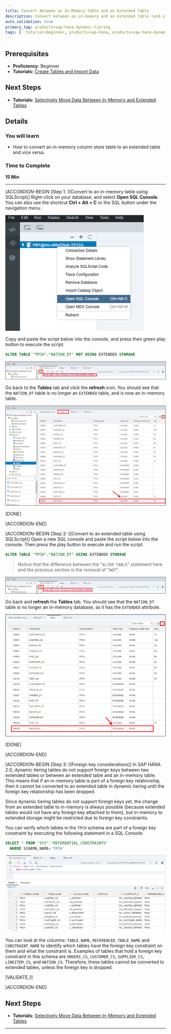 ```yaml
---
title: Convert Between an In-Memory Table and an Extended Table
description: Convert between an in-memory and an extended table (and vice-versa) using SQL scripts in SAP Web IDE for SAP HANA.
auto_validation: true
primary_tag: products>sap-hana-dynamic-tiering
tags: [  tutorial>beginner, products>sap-hana, products>sap-hana-dynamic-tiering, products>sap-web-ide ]
---
```


## Prerequisites  
 - **Proficiency:** Beginner
 - **Tutorials:** [Create Tables and Import Data](https://www.sap.com/developer/tutorials/hana-webide-dt-getting-started-3.html)

## Next Steps
 - **Tutorials:** [Selectively Move Data Between In-Memory and Extended Tables](https://www.sap.com/developer/tutorials/hana-webide-dt-getting-started-5.html)

## Details
### You will learn  
* How to convert an in-memory column store table to an extended table and vice versa.

### Time to Complete
**15 Min**

---

[ACCORDION-BEGIN [Step 1: ](Convert to an in-memory table using SQLScript)]
Right-click on your database, and select **Open SQL Console**. You can also use the shortcut **Ctrl + Alt + C** or the SQL button under the navigation menu.

![Open SQL Console](assets/hana-webide-dt-getting-started-4-3d2ecb5c.png)

Copy and paste the script below into the console, and press then green play button to execute the script.

```SQL
ALTER TABLE "TPCH"."NATION_DT" NOT USING EXTENDED STORAGE
```

![Executing Script](assets/hana-webide-dt-getting-started-4-b66c9b61.jpg)

Go back to the **Tables** tab and click the **refresh** icon. You should see that the `NATION_DT` table is no longer an `EXTENDED` table, and is now an in-memory table.

![Refresh Tables](assets/hana-webide-dt-getting-started-4-02ba6363.jpg)

[DONE]

[ACCORDION-END]

[ACCORDION-BEGIN [Step 2: ](Convert to an extended table using SQLScript)]
Open a new SQL console and paste the script below into the console. Then press the play button to execute and run the script.

```SQL
ALTER TABLE "TPCH"."NATION_DT" USING EXTENDED STORAGE
```
> Notice that the difference between the "`ALTER TABLE`" statement here and the previous section is the removal of "`NOT`".

![exe2](assets/hana-webide-dt-getting-started-4-4928e239.jpg)

Go back and **refresh** the **Tables** tab. You should see that the `NATION_DT` table is no longer an in-memory database, as it has the `EXTENDED` attribute.

![Extended Table](assets/hana-webide-dt-getting-started-4-254d0033.jpg)

[DONE]

[ACCORDION-END]

[ACCORDION-BEGIN [Step 3: ](Foreign key considerations)]
In SAP HANA 2.0, dynamic tiering tables do not support foreign keys between two extended tables or between an extended table and an in-memory table. This means that if an in-memory table is part of a foreign key relationship, then it cannot be converted to an extended table in dynamic tiering until the foreign key relationship has been dropped.

Since dynamic tiering tables do not support foreign keys yet, the change from an extended table to in-memory is always possible (because extended tables would not have any foreign key attached to them), but in-memory to extended storage might be restricted due to foreign key constraints.

You can verify which tables in the `TPCH` schema are part of a foreign key constraint by executing the following statement in a SQL Console:

```SQL
SELECT * FROM "SYS"."REFERENTIAL_CONSTRAINTS"
  WHERE SCHEMA_NAME='TPCH'
```

![Foreign Key](assets/hana-webide-dt-getting-started-4-fa316de2.png)

You can look at the columns: `TABLE_NAME`, `REFERENCED_TABLE_NAME` and `CONSTRAINT_NAME` to identify which tables have the foreign key constraint on them and what the constraint is. Examples of tables that hold a foreign key constraint in this schema are `ORDERS_CS`, `CUSTOMER_CS`, `SUPPLIER_CS`, `LINEITEM_CS`, and `NATION_CS`. Therefore, these tables cannot be converted to extended tables, unless the foreign key is dropped.

[VALIDATE_1]

[ACCORDION-END]

## Next Steps
- **Tutorials:** [Selectively Move Data Between In-Memory and Extended Tables](https://www.sap.com/developer/tutorials/hana-webide-dt-getting-started-5.html)

---
